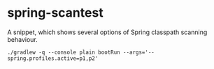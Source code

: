 # spring-scantest

A snippet, which shows several options of Spring classpath scanning behaviour.

```
./gradlew -q --console plain bootRun --args='--spring.profiles.active=p1,p2'
```